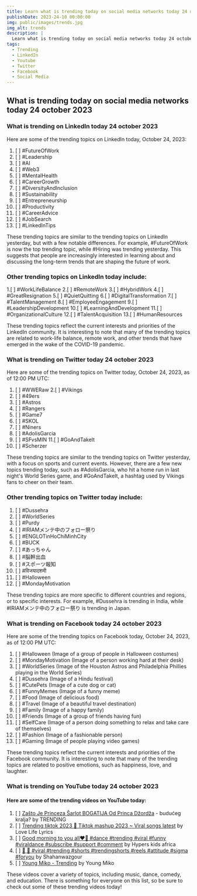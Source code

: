 ```yaml
---
title: Learn what is trending today on social media networks today 24 october 2023
publishDate: 2023-24-10 00:00:00
img: public/images/trends.jpg
img_alt: trends
description: |
  Learn what is trending today on social media networks today 24 october 2023.
tags:
  - Trending
  - LinkedIn
  - Youtube
  - Twitter
  - Facebook
  - Social Media
---
```


## What is trending today on social media networks today 24 october 2023

### What is trending on LinkedIn today 24 october 2023

Here are some of the trending topics on LinkedIn today, October 24, 2023:

1. [ ] #FutureOfWork
2. [ ] #Leadership
3. [ ] #AI
4. [ ] #Web3
5. [ ] #MentalHealth
6. [ ] #CareerGrowth
7. [ ] #DiversityAndInclusion
8. [ ] #Sustainability
9. [ ] #Entrepreneurship
10. [ ] #Productivity
11. [ ] #CareerAdvice
12. [ ] #JobSearch
13. [ ] #LinkedInTips

These trending topics are similar to the trending topics on LinkedIn yesterday, but with a few notable differences. For example, #FutureOfWork is now the top trending topic, while #Hiring was trending yesterday. This suggests that people are increasingly interested in learning about and discussing the long-term trends that are shaping the future of work.

### Other trending topics on LinkedIn today include:

1.[ ] #WorkLifeBalance
2.[ ] #RemoteWork
3.[ ] #HybridWork
4.[ ] #GreatResignation
5.[ ] #QuietQuitting
6.[ ] #DigitalTransformation
7.[ ] #TalentManagement
8.[ ] #EmployeeEngagement
9.[ ] #LeadershipDevelopment
10.[ ] #LearningAndDevelopment
11.[ ] #OrganizationalCulture
12.[ ] #TalentAcquisition
13.[ ] #HumanResources

These trending topics reflect the current interests and priorities of the LinkedIn community. It is interesting to note that many of the trending topics are related to work-life balance, remote work, and other trends that have emerged in the wake of the COVID-19 pandemic.

### What is trending on Twitter today 24 october 2023

Here are some of the trending topics on Twitter today, October 24, 2023, as of 12:00 PM UTC:

1. [ ] #WWERaw
2.[ ] #Vikings
3. [ ] #49ers
4. [ ] #Astros
5. [ ] #Rangers
6. [ ] #Game7
7. [ ] #SKOL
8. [ ] #Niners
9. [ ] #AdolisGarcia
10. [ ] #SFvsMIN
11.[ ] #GoAndTakeIt
12. [ ] #Scherzer

These trending topics are similar to the trending topics on Twitter yesterday, with a focus on sports and current events. However, there are a few new topics trending today, such as #AdolisGarcia, who hit a home run in last night's World Series game, and #GoAndTakeIt, a hashtag used by Vikings fans to cheer on their team.

### Other trending topics on Twitter today include:

1. [ ] #Dussehra
2. [ ] #WorldSeries
3. [ ] #Purdy
4. [ ] #IRIAMメンテ中のフォロー祭り
5. [ ] #ENGLOTinHoChiMinhCity
6. [ ] #BUCK
7. [ ] #あっちゃん
8. [ ] #脳幹出血
9. [ ] #スポーツ報知
10. [ ] #विजयादशमी
11. [ ] #Halloween
12. [ ] #MondayMotivation

These trending topics are more specific to different countries and regions, or to specific interests. For example, #Dussehra is trending in India, while #IRIAMメンテ中のフォロー祭り is trending in Japan.

### What is trending on Facebook today 24 october 2023

Here are some of the trending topics on Facebook today, October 24, 2023, as of 12:00 PM UTC:

1. [ ] #Halloween (Image of a group of people in Halloween costumes)
2. [ ] #MondayMotivation (Image of a person working hard at their desk)
3. [ ] #WorldSeries (Image of the Houston Astros and Philadelphia Phillies playing in the World Series)
4. [ ] #Dussehra (Image of a Hindu festival)
5. [ ] #CutePets (Image of a cute dog or cat)
6. [ ] #FunnyMemes (Image of a funny meme)
7. [ ] #Food (Image of delicious food)
8. [ ] #Travel (Image of a beautiful travel destination)
9. [ ] #Family (Image of a happy family)
10. [ ] #Friends (Image of a group of friends having fun)
11. [ ] #SelfCare (Image of a person doing something to relax and take care of themselves)
12. [ ] #Fashion (Image of a fashionable person)
13. [ ] #Gaming (Image of people playing video games)

These trending topics reflect the current interests and priorities of the Facebook community. It is interesting to note that many of the trending topics are related to positive emotions, such as happiness, love, and laughter.

### What is trending on YouTube today 24 october 2023

#### Here are some of the trending videos on YouTube today:

1. [ ] [ Zašto Je Princeza Šarlot BOGATIJA Od Princa Džordža](http://www.youtube.com/watch?v=2Wy6Xq8Ow2E) - budućeg kralja? by TRENDING
2. [ ] [Trending tiktok 2023 🍹 Tiktok mashup 2023 ~ Viral songs latest](http://www.youtube.com/watch?v=PvzJ9BWP3pI) by Love Life Lyrics
3. [ ] [Good morning to you all❤️🙏 #dance #trending #viral #funny #viraldance #subscribe #support #comment](http://www.youtube.com/watch?v=aEkJWv8C4Z0) by Hypers kids africa
4. [ ] [  🗿 🗿 #viral #trending #shorts #trendingshorts #reels #attitude #sigma #foryou](http://www.youtube.com/watch?v=aY7uyaWutvE) by Shahanwazgour
5. [ ] [ Young Miko - Trending](http://www.youtube.com/watch?v=Urdz-97thSk) by Young Miko

These videos cover a variety of topics, including music, dance, comedy, and education. 
There is something for everyone on this list, so be sure to check out some of these trending videos today! 


